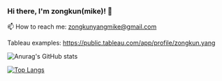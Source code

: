 ### Hi there, I'm zongkun(mike)! 👋

📫 How to reach me: zongkunyangmike@gmail.com

Tableau examples:
https://public.tableau.com/app/profile/zongkun.yang



![Anurag's GitHub stats](https://github-readme-stats.vercel.app/api?username=mike456752&show_icons=true&theme=radical)

[![Top Langs](https://github-readme-stats.vercel.app/api/top-langs/?username=mike456752&layout=compact)](https://github.com/anuraghazra/github-readme-stats)
